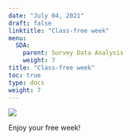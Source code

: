 ```yaml
---
date: "July 04, 2021"
draft: false
linktitle: "Class-free week"
menu:
  SDA:
    parent: Survey Data Analysis
    weight: 7
title: "Class-free week"
toc: true
type: docs
weight: 7
---
```


![](/courses/class_free.gif)

Enjoy your free week!

